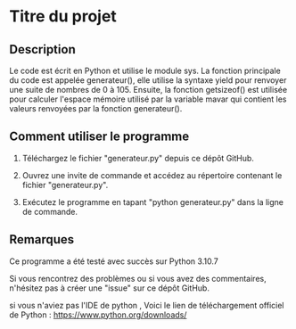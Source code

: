 # Titre du projet

## Description

Le code est écrit en Python et utilise le module sys. La fonction principale du code est appelée generateur(), elle utilise la syntaxe yield pour renvoyer une suite de nombres de 0 à 105. Ensuite, la fonction getsizeof() est utilisée pour calculer l'espace mémoire utilisé par la variable mavar qui contient les valeurs renvoyées par la fonction generateur().

## Comment utiliser le programme

1. Téléchargez le fichier "generateur.py" depuis ce dépôt GitHub.

2. Ouvrez une invite de commande et accédez au répertoire contenant le fichier "generateur.py".

3. Exécutez le programme en tapant "python generateur.py" dans la ligne de commande.


## Remarques

Ce programme a été testé avec succès sur Python 3.10.7

Si vous rencontrez des problèmes ou si vous avez des commentaires, n'hésitez pas à créer une "issue" sur ce dépôt GitHub.

si vous n'aviez pas l'IDE de python , Voici le lien de téléchargement officiel de Python : https://www.python.org/downloads/


